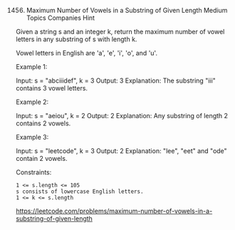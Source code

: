 1456. Maximum Number of Vowels in a Substring of Given Length
Medium
Topics
Companies
Hint

Given a string s and an integer k, return the maximum number of vowel letters in any substring of s with length k.

Vowel letters in English are 'a', 'e', 'i', 'o', and 'u'.

 

Example 1:

Input: s = "abciiidef", k = 3
Output: 3
Explanation: The substring "iii" contains 3 vowel letters.

Example 2:

Input: s = "aeiou", k = 2
Output: 2
Explanation: Any substring of length 2 contains 2 vowels.

Example 3:

Input: s = "leetcode", k = 3
Output: 2
Explanation: "lee", "eet" and "ode" contain 2 vowels.

 

Constraints:

    1 <= s.length <= 105
    s consists of lowercase English letters.
    1 <= k <= s.length

https://leetcode.com/problems/maximum-number-of-vowels-in-a-substring-of-given-length